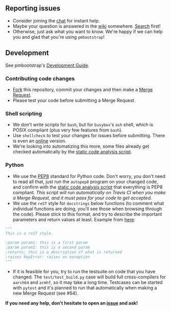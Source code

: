 ## Reporting issues
* Consider joining the [chat](https://wiki.postmarketos.org/wiki/Matrix_and_IRC) for instant help.
* Maybe your question is answered in the [wiki](https://wiki.postmarketos.org/) somewhere. [Search](https://wiki.postmarketos.org/index.php?search=&title=Special%3ASearch&go=Go) first!
* Otherwise, just ask what you want to know. We're happy if we can help you and glad that you're using `pmbootstrap`!

## Development

See pmbootstrap's [Development Guide](https://wiki.postmarketos.org/wiki/Development_guide).

### Contributing code changes
* [Fork](https://docs.gitlab.com/ee/gitlab-basics/fork-project.html) this repository, commit your changes and then make a [Merge Request](https://docs.gitlab.com/ee/workflow/merge_requests.html).
* Please test your code before submitting a Merge Request.

### Shell scripting
* We don't write scripts for `bash`, but for `busybox`'s `ash` shell, which is POSIX compliant (plus very few features from `bash`).
* Use `shellcheck` to test your changes for issues before submitting. There is even an [online](https://www.shellcheck.net) version.
* We're looking into automatizing this more, some files already get checked automatically by the [static code analysis script](test/static_code_analysis.sh).

### Python
* We use the [PEP8](https://www.python.org/dev/peps/pep-0008/) standard for Python code. Don't worry, you don't need to read all that, just run the `autopep8` program on your changed code, and confirm with the [static code analysis script](test/static_code_analysis.sh) that everything is PEP8 compliant. *This script will run automatically on Travis CI when you make a Merge Request, and it must pass for your code to get accepted.*
* We use the `reST` style for `docstrings` below functions (to comment what individual functions are doing, you'll see those when browsing through the code). Please stick to this format, and try to describe the important parameters and return values at least. Example from [here](https://stackoverflow.com/a/24385103):

```Python
"""
This is a reST style.

:param param1: this is a first param
:param param2: this is a second param
:returns: this is a description of what is returned
:raises keyError: raises an exception
"""
```

* If it is feasible for you, try to run the testsuite on code that you have changed. The `test/test_build.py` case will build full cross-compilers for `aarch64` and `armhf`, so it may take a long time. Testcases can be started with `pytest` and it's planned to run that automatically when making a new Merge Request (see #64).


**If you need any help, don't hesitate to open an [issue](https://gitlab.com/postmarketOS/pmbootstrap/issues) and ask!**
